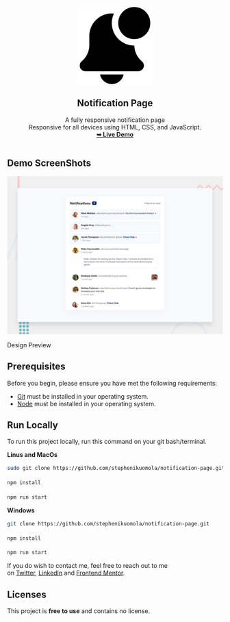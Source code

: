 <div align="center">
  <img src="./assets/favicons/apple-touch-icon.png" />
  <h2 align="center">Notification Page</h2>
	A fully responsive notification page <br />
  Responsive for all devices using HTML, CSS, and JavaScript.
  <br />
  <a href="https://clippy-notification.vercel.app/"
    ><strong>➥ Live Demo</strong></a>
</div>

<br />


## Demo ScreenShots

![Design Preview](./design/desktop-preview.jpg)

Design Preview

## Prerequisites

Before you begin, please ensure you have met the following requirements:

- [Git](https://git-scm.com/) must be installed in your operating system.
- [Node](https://nodejs.org/en) must be installed in your operating system.

## Run Locally

To run this project locally, run this command on your git bash/terminal.

**Linus and MacOs**

```bash
sudo git clone https://github.com/stephenikuomola/notification-page.git

npm install

npm run start

```

**Windows**

```bash
git clone https://github.com/stephenikuomola/notification-page.git

npm install

npm run start

```

If you do wish to contact me, feel free to reach out to me on [Twitter](https://twitter.com/@stephenikuomola), [LinkedIn](https://www.linkedin.com/in/ikuomola-stephen/) and [Frontend Mentor](https://www.frontendmentor.io/profile/stephenikuomola).

## Licenses

This project is **free to use** and contains no license.